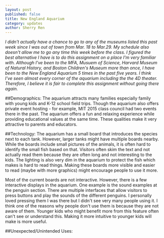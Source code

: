 ```yaml
---
layout: post
published: false
title: New England Aquarium
category: updates
author: Sherry Ren
---
```


<i>I didn't actually have a chance to go to any of the museums listed this past week since I was out of town from Mar. 18 to Mar.29. My schedule also doesn't allow me to go any time this week before the class. I figured the best alternative I have is to do this assignment on a place I'm very familiar with. Although I've been to the MFA, Musuem of Science, Harvard Museum of Natural History, and Boston Children's Museum more than once, I have been to the New England Aquarium 5 times in the past five years. I think I've seen almost every corner of the aquarium including the the 4D theater. Therefore, I believe it is fair to complete this assignment without going there again.</i>

##Demographics:
The aquarium attracts many families especially family with young kids and K-12 school field trips. Though the aquarium also offers private event hosting - for example, MIT 2015 class council had two events there in the past. The aquarium offers a fun and relaxing experience while providing educational values at the same time. These qualities make it very attractive to parents and educators.

##Technology:
The aquarium has a small board that introduces the species next to each tank. However, larger tanks might have multiple boards nearby. While the boards include small pictures of the animals, it is often hard to identify the small fish based on that. Visitors often skim the text and not actually read them because they are often long and not interesting to the kids. The lighting is also very dim in the aquarium to protect the fish which makes is hard to read things. Making these boards more visible and easier to read (maybe with more graphics) might encourage people to use it more.

Most of the current boards are not interactive. However, there is a few interactive displays in the aquarium. One example is the sound examples at the penguin section. There are multiple interfaces that allow visitors to press buttons and play the sounds of the different penguins. I personally loved pressing them I was there but I didn't see very many people using it. I think one of the reasons why people don't use them is because they are not aware of them. Younger kids who might benefit more from this feature often can't see or understand this. Making it more intuitive to younger kids will make is more useful.

##Unexpected/Unintended Uses:


